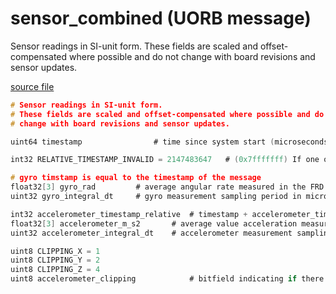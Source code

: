 # sensor_combined (UORB message)

Sensor readings in SI-unit form. These fields are scaled and offset-compensated where possible and do not change with board revisions and sensor updates.

[source file](https://github.com/PX4/PX4-Autopilot/blob/master/msg/sensor_combined.msg)

```c
# Sensor readings in SI-unit form.
# These fields are scaled and offset-compensated where possible and do not
# change with board revisions and sensor updates.

uint64 timestamp                # time since system start (microseconds)

int32 RELATIVE_TIMESTAMP_INVALID = 2147483647   # (0x7fffffff) If one of the relative timestamps is set to this value, it means the associated sensor values are invalid

# gyro timstamp is equal to the timestamp of the message
float32[3] gyro_rad         # average angular rate measured in the FRD body frame XYZ-axis in rad/s over the last gyro sampling period
uint32 gyro_integral_dt     # gyro measurement sampling period in microseconds

int32 accelerometer_timestamp_relative  # timestamp + accelerometer_timestamp_relative = Accelerometer timestamp
float32[3] accelerometer_m_s2       # average value acceleration measured in the FRD body frame XYZ-axis in m/s^2 over the last accelerometer sampling period
uint32 accelerometer_integral_dt    # accelerometer measurement sampling period in microseconds

uint8 CLIPPING_X = 1
uint8 CLIPPING_Y = 2
uint8 CLIPPING_Z = 4
uint8 accelerometer_clipping            # bitfield indicating if there was any accelerometer clipping (per axis) during the sampling period

```
